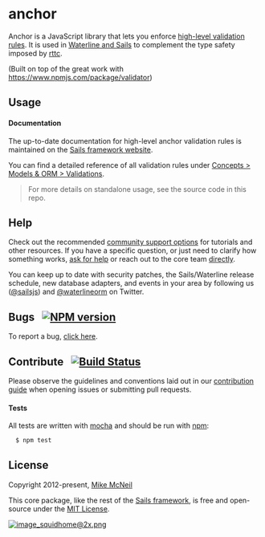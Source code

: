 # anchor

Anchor is a JavaScript library that lets you enforce [high-level validation rules](https://sailsjs.com/documentation/concepts/models-and-orm/validations).  It is used in [Waterline and Sails](https://sailsjs.com/features) to complement the type safety imposed by [rttc](https://npmjs.com/package/rttc).

(Built on top of the great work with https://www.npmjs.com/package/validator)

## Usage


#### Documentation

The up-to-date documentation for high-level anchor validation rules is maintained on the [Sails framework website](http://sailsjs.com).

You can find a detailed reference of all validation rules under [Concepts > Models & ORM > Validations](http://sailsjs.com/documentation/concepts/models-and-orm/validations).

> For more details on standalone usage, see the source code in this repo.

<!--
  #### Standalone usage

  For the browser:

  ```html
  <script type='text/javscript' src="/js/anchor.js"></script>
  ```

  For Node.js:

  ```bash
  npm install anchor
  ```

  ```javascript
  var anchor = require('anchor');
  ```
-->

## Help

Check out the recommended [community support options](http://sailsjs.com/support) for tutorials and other resources.  If you have a specific question, or just need to clarify how something works, [ask for help](https://gitter.im/balderdashy/sails) or reach out to the core team [directly](http://sailsjs.com/flagship).

You can keep up to date with security patches, the Sails/Waterline release schedule, new database adapters, and events in your area by following us ([@sailsjs](https://twitter.com/sailsjs)) and [@waterlineorm](https://twitter.com/waterlineorm) on Twitter.

## Bugs &nbsp; [![NPM version](https://badge.fury.io/js/anchor.svg)](http://npmjs.com/package/anchor)
To report a bug, [click here](http://sailsjs.com/bugs).

## Contribute &nbsp; [![Build Status](https://travis-ci.org/sailsjs/anchor.png?branch=master)](https://travis-ci.org/sailsjs/anchor)
Please observe the guidelines and conventions laid out in our [contribution guide](http://sailsjs.com/documentation/contributing) when opening issues or submitting pull requests.

#### Tests
All tests are written with [mocha](https://mochajs.org/) and should be run with [npm](https://www.npmjs.com/):

``` bash
  $ npm test
```


## License

Copyright 2012-present, [Mike McNeil](https://twitter.com/mikermcneil)

This core package, like the rest of the [Sails framework](http://sailsjs.com), is free and open-source under the [MIT License](http://sailsjs.com/license).

[![image_squidhome@2x.png](http://sailsjs.com/images/bkgd_squiddy.png)](http://sailsjs.com/about)
